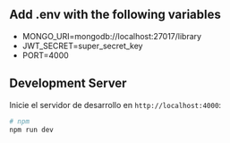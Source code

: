 ## Add .env with the following variables

- MONGO_URI=mongodb://localhost:27017/library
- JWT_SECRET=super_secret_key
- PORT=4000

## Development Server

Inicie el servidor de desarrollo en `http://localhost:4000`:

```bash
# npm
npm run dev
